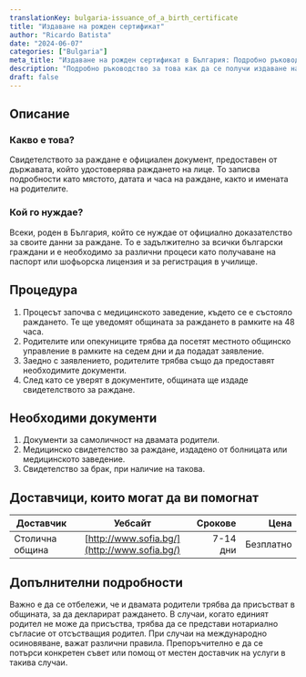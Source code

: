 ```yaml
---
translationKey: bulgaria-issuance_of_a_birth_certificate
title: "Издаване на рожден сертификат"
author: "Ricardo Batista"
date: "2024-06-07"
categories: ["Bulgaria"]
meta_title: "Издаване на рожден сертификат в България: Подробно ръководство"
description: "Подробно ръководство за това как да се получи издаване на рожден сертификат в България. Определяме стъпките, необходимите документи и разходите, свързани с това."
draft: false
---
```


## Описание

### Какво е това?
Свидетелството за раждане е официален документ, предоставен от държавата, който удостоверява раждането на лице. То записва подробности като мястото, датата и часа на раждане, както и имената на родителите.

### Кой го нуждае?
Всеки, роден в България, който се нуждае от официално доказателство за своите данни за раждане. То е задължително за всички български граждани и е необходимо за различни процеси като получаване на паспорт или шофьорска лицензия и за регистрация в училище.

## Процедура

1. Процесът започва с медицинското заведение, където се е състояло раждането. Те ще уведомят общината за раждането в рамките на 48 часа.
2. Родителите или опекуниците трябва да посетят местното общинско управление в рамките на седем дни и да подадат заявление.
3. Заедно с заявлението, родителите трябва също да предоставят необходимите документи.
4. След като се уверят в документите, общината ще издаде свидетелството за раждане.

## Необходими документи

1. Документи за самоличност на двамата родители.
2. Медицинско свидетелство за раждане, издадено от болницата или медицинското заведение.
3. Свидетелство за брак, при наличие на такова.

## Доставчици, които могат да ви помогнат

| Доставчик        |     Уебсайт        |     Срокове |     Цена  |
| --------------- |:-------------:| -------------:| -------------: |
| Столична община | [http://www.sofia.bg/](http://www.sofia.bg/) | 7-14 дни | Безплатно |

## Допълнителни подробности

Важно е да се отбележи, че и двамата родители трябва да присъстват в общината, за да декларират раждането. В случаи, когато единият родител не може да присъства, трябва да се представи нотариално съгласие от отсъстващия родител. При случаи на международно осиновяване, важат различни правила. Препоръчително е да се потърси конкретен съвет или помощ от местен доставчик на услуги в такива случаи.